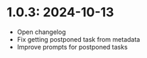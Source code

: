 # 1.0.3: 2024-10-13

* Open changelog
* Fix getting postponed task from metadata
* Improve prompts for postponed tasks